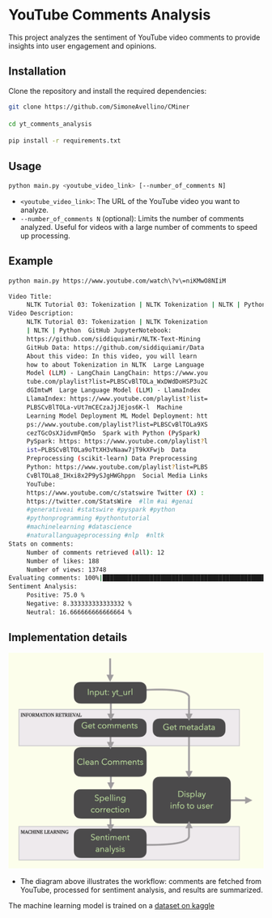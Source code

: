 # YouTube Comments Analysis

This project analyzes the sentiment of YouTube video comments to provide insights into user engagement and opinions.
## Installation

Clone the repository and install the required dependencies:

```bash
git clone https://github.com/SimoneAvellino/CMiner

cd yt_comments_analysis

pip install -r requirements.txt
```


## Usage

```bash
python main.py <youtube_video_link> [--number_of_comments N]
```

- `<youtube_video_link>`: The URL of the YouTube video you want to analyze.
- `--number_of_comments N` (optional): Limits the number of comments analyzed. Useful for videos with a large number of comments to speed up processing.

## Example

```bash
python main.py https://www.youtube.com/watch\?v\=niKMwO8NIiM 
```

```bash
Video Title:
     NLTK Tutorial 03: Tokenization | NLTK Tokenization | NLTK | Python
Video Description:
     NLTK Tutorial 03: Tokenization | NLTK Tokenization
     | NLTK | Python  GitHub JupyterNotebook:
     https://github.com/siddiquiamir/NLTK-Text-Mining
     GitHub Data: https://github.com/siddiquiamir/Data
     About this video: In this video, you will learn
     how to about Tokenization in NLTK  Large Language
     Model (LLM) - LangChain LangChain: https://www.you
     tube.com/playlist?list=PLBSCvBlTOLa_WxDWdDoHSP3u2C
     dGImtwM  Large Language Model (LLM) - LlamaIndex
     LlamaIndex: https://www.youtube.com/playlist?list=
     PLBSCvBlTOLa-vUt7mCECzaJjJEjos6K-l  Machine
     Learning Model Deployment ML Model Deployment: htt
     ps://www.youtube.com/playlist?list=PLBSCvBlTOLa9XS
     cezTGcOsXJidvmFQm5o  Spark with Python (PySpark)
     PySpark: https: https://www.youtube.com/playlist?l
     ist=PLBSCvBlTOLa9oTtXH3vNaaw7jT9kXFwjb  Data
     Preprocessing (scikit-learn) Data Preprocessing
     Python: https://www.youtube.com/playlist?list=PLBS
     CvBlTOLa8_IHxi8x2P9ySJgHWGhppn  Social Media Links
     YouTube:
     https://www.youtube.com/c/statswire Twitter (X) :
     https://twitter.com/StatsWire  #llm #ai #genai
     #generativeai #statswire #pyspark #python
     #pythonprogramming #pythontutorial
     #machinelearning #datascience
     #naturallanguageprocessing #nlp  #nltk
Stats on comments:
     Number of comments retrieved (all): 12
     Number of likes: 188
     Number of views: 13748
Evaluating comments: 100%|█████████████████████████████████████████████████████████████████████████████████████████████████| 12/12 [00:00<00:00, 111.89comment/s]
Sentiment Analysis:
     Positive: 75.0 %
     Negative: 8.333333333333332 %
     Neutral: 16.666666666666664 %
```

## Implementation details

![YouTube Comments Analysis](pipeline.png)

- The diagram above illustrates the workflow: comments are fetched from YouTube, processed for sentiment analysis, and results are summarized.

The machine learning model is trained on a [dataset on kaggle](https://www.kaggle.com/datasets/atifaliak/youtube-comments-dataset)
